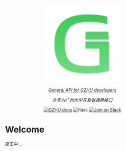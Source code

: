 <div align="center">
  <img src="assets/logo.svg" alt="logo">
  
  [_General API for GZHU developers_](https://favorhau.gitbook.io/gzhu-api/)
  
  _非官方广州大学开发者通用接口_
  
[![GZHU docs](https://img.shields.io/static/v1?label=GZHU_API&message=DOC&style=flat-square&logo=GitBook)](https://favorhau.gitbook.io/gzhu-api/)
![flask](https://img.shields.io/static/v1?label=Python&message=Flask&color=blue&logo=Python)
[![Join on Slack](https://img.shields.io/badge/%20Issues-push-black?logo=GitHub&style=social&logoColor=lightgrey)](https://github.com/favorhau/GZHU_API/issues)
</div>



# Welcome

施工中...



